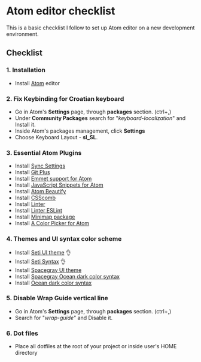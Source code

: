 # Atom editor checklist
This is a basic checklist I follow to set up Atom editor on a new development environment.  

## Checklist

### 1. Installation
- Install [Atom](https://atom.io/) editor


### 2. Fix Keybinding for Croatian keyboard
- Go in Atom's **Settings** page, through **packages** section. (ctrl+,)
- Under **Community Packages** search for "*keyboard-localization*" and Install it.
- Inside Atom's packages management, click **Settings**
- Choose Keyboard Layout - **sl_SL**.


### 3. Essential Atom Plugins
- Install [Sync Settings](https://atom.io/packages/sync-settings)
- Install [Git Plus](https://atom.io/packages/git-plus)
- Install [Emmet support for Atom](https://github.com/emmetio/emmet-atom)
- Install [JavaScript Snippets for Atom](https://atom.io/packages/javascript-snippets)
- Install [Atom Beautify](https://atom.io/packages/atom-beautify)
- Install [CSScomb](https://atom.io/packages/atom-css-comb)
- Install [Linter](https://atom.io/packages/linter)
- Install [Linter ESLint](https://atom.io/packages/linter-eslint)
- Install [Minimap package](https://atom.io/packages/minimap)
- Install [A Color Picker for Atom](https://github.com/thomaslindstrom/color-picker)


### 4. Themes and UI syntax color scheme
- Install [Seti UI theme](https://github.com/jesseweed/seti-ui) :ok_hand:
- Install [Seti Syntax](https://github.com/jesseweed/seti-syntax) :ok_hand:
- Install [Spacegray UI theme](https://github.com/cannikin/spacegray-dark-ui)
- Install [Spacegray Ocean dark color syntax](https://github.com/carloe/spacegray-base16-ocean-dark)
- Install [Ocean dark color syntax](https://github.com/robbschiller/base16-ocean-dark)


### 5. Disable Wrap Guide vertical line
- Go in Atom's **Settings** page, through **packages** section. (ctrl+,)
- Search for "*wrap-guide*" and Disable it.

### 6. Dot files
- Place all dotfiles at the root of your project or inside user's HOME directory
